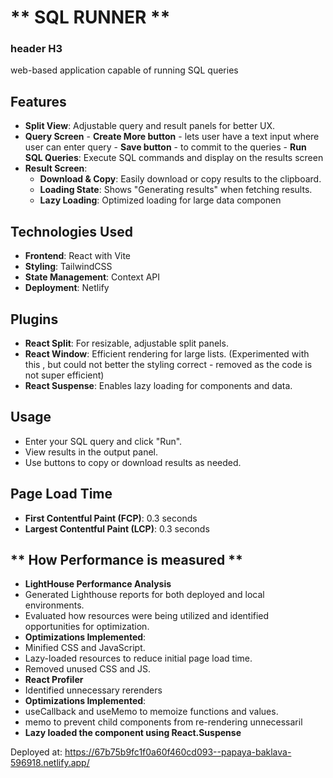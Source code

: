 # ** SQL RUNNER **
### header H3
 web-based application capable of running SQL queries 

## **Features**

- **Split View**: Adjustable query and result panels for better UX.
- **Query Screen**
        - **Create More button** - lets user have a text input where user can enter query
        - **Save button** - to commit to the queries
        - **Run SQL Queries**: Execute SQL commands and display on the results screen
- **Result Screen**:
    - **Download & Copy**: Easily download or copy results to the clipboard.
    - **Loading State**: Shows "Generating results" when fetching results.
    - **Lazy Loading**: Optimized loading for large data componen

## **Technologies Used**
- **Frontend**: React with Vite
- **Styling**: TailwindCSS
- **State Management**: Context API
- **Deployment**: Netlify

## **Plugins**
- **React Split**: For resizable, adjustable split panels.
- **React Window**: Efficient rendering for large lists. (Experimented with this , but could not better the styling correct  - removed as the code is not super efficient)
- **React Suspense**: Enables lazy loading for components and data.

## **Usage**
- Enter your SQL query and click "Run".
- View results in the output panel.
- Use buttons to copy or download results as needed.


## **Page Load Time**
- **First Contentful Paint (FCP)**: 0.3 seconds
- **Largest Contentful Paint (LCP)**: 0.3 seconds

## ** How Performance is measured **
- **LightHouse Performance Analysis**
- Generated Lighthouse reports for both deployed and local environments.
- Evaluated how resources were being utilized and identified opportunities for optimization.
- **Optimizations Implemented**:
- Minified CSS and JavaScript.
- Lazy-loaded resources to reduce initial page load time.
- Removed unused CSS and JS.
- **React Profiler**
- Identified unnecessary rerenders
- **Optimizations Implemented**:
- useCallback and useMemo to memoize functions and values.
- memo to prevent child components from re-rendering unnecessaril
- **Lazy loaded the component using React.Suspense**

Deployed at: https://67b75b9fc1f0a60f460cd093--papaya-baklava-596918.netlify.app/